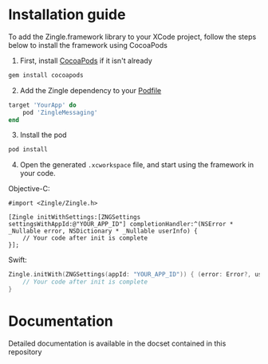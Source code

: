# Installation guide

To add the Zingle.framework library to your XCode project, follow the steps below to install the framework using CocoaPods

1. First, install [CocoaPods](https://cocoapods.org/) if it isn't already

```bash
gem install cocoapods
```

2. Add the Zingle dependency to your [Podfile](https://guides.cocoapods.org/using/the-podfile.html)

```ruby
target 'YourApp' do
    pod 'ZingleMessaging'
end
```

3. Install the pod

```bash
pod install
```

4. Open the generated `.xcworkspace` file, and start using the framework in your code.

Objective-C:

```objc
#import <Zingle/Zingle.h>

[Zingle initWithSettings:[ZNGSettings settingsWithAppId:@"YOUR_APP_ID"] completionHandler:^(NSError * _Nullable error, NSDictionary * _Nullable userInfo) {
    // Your code after init is complete
}];
```

Swift:

```swift
Zingle.initWith(ZNGSettings(appId: "YOUR_APP_ID")) { (error: Error?, userInfo: [AnyHashable : Any]?) in
    // Your code after init is complete
}
```

# Documentation
Detailed documentation is available in the docset contained in this repository
